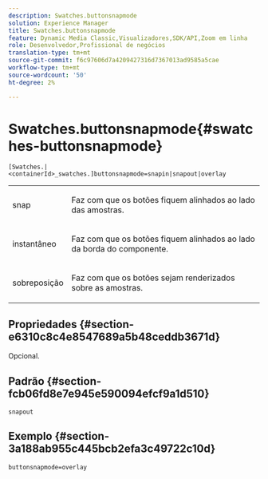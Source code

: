 ```yaml
---
description: Swatches.buttonsnapmode
solution: Experience Manager
title: Swatches.buttonsnapmode
feature: Dynamic Media Classic,Visualizadores,SDK/API,Zoom em linha
role: Desenvolvedor,Profissional de negócios
translation-type: tm+mt
source-git-commit: f6c97606d7a4209427316d7367013ad9585a5cae
workflow-type: tm+mt
source-wordcount: '50'
ht-degree: 2%

---
```



# Swatches.buttonsnapmode{#swatches-buttonsnapmode}

`[Swatches.|<containerId>_swatches.]buttonsnapmode=snapin|snapout|overlay`

<table id="table_4322E3ECE9354016B891F5E7A35D6A2A"> 
 <tbody> 
  <tr> 
   <td> <p> <span class="codeph"> <span class="varname"> snap</span> </span> </p> </td> 
   <td> <p>Faz com que os botões fiquem alinhados ao lado das amostras. </p> </td> 
  </tr> 
  <tr> 
   <td> <p> <span class="codeph"> <span class="varname"> instantâneo</span> </span> </p> </td> 
   <td> <p>Faz com que os botões fiquem alinhados ao lado da borda do componente. </p> </td> 
  </tr> 
  <tr> 
   <td> <p> <span class="codeph"> <span class="varname"> sobreposição</span> </span> </p> </td> 
   <td> <p>Faz com que os botões sejam renderizados sobre as amostras. </p> </td> 
  </tr> 
 </tbody> 
</table>

## Propriedades {#section-e6310c8c4e8547689a5b48ceddb3671d}

Opcional.

## Padrão {#section-fcb06fd8e7e945e590094efcf9a1d510}

`snapout`

## Exemplo {#section-3a188ab955c445bcb2efa3c49722c10d}

`buttonsnapmode=overlay`
